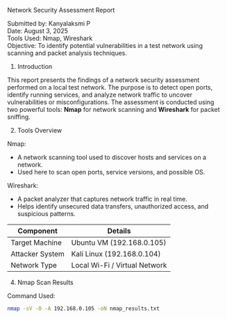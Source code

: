 Network Security Assessment Report

Submitted by: Kanyalaksmi P  
Date: August 3, 2025  
Tools Used: Nmap, Wireshark  
Objective: To identify potential vulnerabilities in a test network using scanning and packet analysis techniques.



 1. Introduction

This report presents the findings of a network security assessment performed on a local test network. The purpose is to detect open ports, identify running services, and analyze network traffic to uncover vulnerabilities or misconfigurations. The assessment is conducted using two powerful tools: **Nmap** for network scanning and **Wireshark** for packet sniffing.



 2. Tools Overview

 Nmap:
- A network scanning tool used to discover hosts and services on a network.
- Used here to scan open ports, service versions, and possible OS.

Wireshark:
- A packet analyzer that captures network traffic in real time.
- Helps identify unsecured data transfers, unauthorized access, and suspicious patterns.



| Component       | Details                      |
|----------------|------------------------------|
| Target Machine | Ubuntu VM (192.168.0.105)    |
| Attacker System| Kali Linux (192.168.0.104)   |
| Network Type   | Local Wi-Fi / Virtual Network|


4. Nmap Scan Results

Command Used:
```bash
nmap -sV -O -A 192.168.0.105 -oN nmap_results.txt

